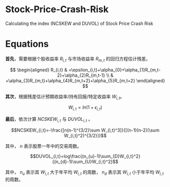 # Stock-Price-Crash-Risk

Calculating the index (NCSKEW and DUVOL) of Stock Price Crash Risk

# Equations

**首先**，需要根据个股收益率 $R_{i,t}$ 与市场收益率 $R_{m,t}$ 的回归方程估计残差。

$$
\begin{aligned}
R_{i,t} & =\epsilon_{i,t}+\alpha_{0}+\alpha_{1}R_{m,t-2}+\alpha_{2}R_{m,t-1} \\
        & +\alpha_{3}R_{m,t}+\alpha_{4}R_{m,t+2}+\alpha_{5}R_{m,t+2}
\end{aligned}
$$

**其次**，根据残差估计预期收益率/持有回报/特定收益率 $W_{i,t}$。

$$W_{i,t}=ln(1+\epsilon_{i,t})$$

**最后**，依次计算 $NCSKEW_{i,t}$ 与 $DUVOL_{i,t}$ 。

$$NCSKEW_{i,t}=-\frac{[n(n-1)^{3/2}\sum W_{i,t}^3]}{[(n-1)(n-2)(\sum W_{i,t}^2)^{3/2}]}$$

其中， $n$ 表示股票一年中的交易周数。

$$DUVOL_{i,t}=log\frac{(n_{u}-1)\sum_{D}W_{i,t}^2}{(n_{d}-1)\sum_{U}W_{i,t}^2}$$

其中， $n_u$ 表示其 $W_{i,t}$ 大于年平均 $W_{i,t}$ 的周数， $n_d$ 表示其 $W_{i,t}$ 小于年平均 $W_{i,t}$ 的周数。
